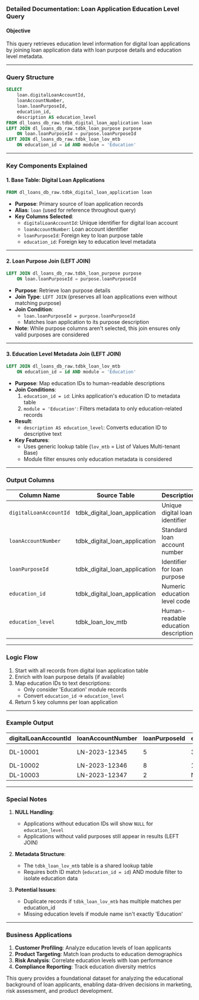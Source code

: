 ### Detailed Documentation: Loan Application Education Level Query

#### **Objective**
This query retrieves education level information for digital loan applications by joining loan application data with loan purpose details and education level metadata.

---

### **Query Structure**
```sql
SELECT
    loan.digitalLoanAccountId,
    loanAccountNumber,
    loan.loanPurposeId,
    education_id,
    description AS education_level
FROM dl_loans_db_raw.tdbk_digital_loan_application loan
LEFT JOIN dl_loans_db_raw.tdbk_loan_purpose purpose
    ON loan.loanPurposeId = purpose.loanPurposeId
LEFT JOIN dl_loans_db_raw.tdbk_loan_lov_mtb
    ON education_id = id AND module = 'Education'
```

---

### **Key Components Explained**

#### 1. **Base Table: Digital Loan Applications**
```sql
FROM dl_loans_db_raw.tdbk_digital_loan_application loan
```
- **Purpose**: Primary source of loan application records
- **Alias**: `loan` (used for reference throughout query)
- **Key Columns Selected**:
  - `digitalLoanAccountId`: Unique identifier for digital loan account
  - `loanAccountNumber`: Loan account identifier
  - `loanPurposeId`: Foreign key to loan purpose table
  - `education_id`: Foreign key to education level metadata

---

#### 2. **Loan Purpose Join (LEFT JOIN)**
```sql
LEFT JOIN dl_loans_db_raw.tdbk_loan_purpose purpose
    ON loan.loanPurposeId = purpose.loanPurposeId
```
- **Purpose**: Retrieve loan purpose details
- **Join Type**: `LEFT JOIN` (preserves all loan applications even without matching purpose)
- **Join Condition**: 
  - `loan.loanPurposeId = purpose.loanPurposeId`
  - Matches loan application to its purpose description
- **Note**: While purpose columns aren't selected, this join ensures only valid purposes are considered

---

#### 3. **Education Level Metadata Join (LEFT JOIN)**
```sql
LEFT JOIN dl_loans_db_raw.tdbk_loan_lov_mtb
    ON education_id = id AND module = 'Education'
```
- **Purpose**: Map education IDs to human-readable descriptions
- **Join Conditions**:
  1. `education_id = id`: Links application's education ID to metadata table
  2. `module = 'Education'`: Filters metadata to only education-related records
- **Result**:
  - `description AS education_level`: Converts education ID to descriptive text
- **Key Features**:
  - Uses generic lookup table (`lov_mtb` = List of Values Multi-tenant Base)
  - Module filter ensures only education metadata is considered

---

### **Output Columns**

| Column Name | Source Table | Description |
|-------------|--------------|-------------|
| `digitalLoanAccountId` | tdbk_digital_loan_application | Unique digital loan identifier |
| `loanAccountNumber` | tdbk_digital_loan_application | Standard loan account number |
| `loanPurposeId` | tdbk_digital_loan_application | Identifier for loan purpose |
| `education_id` | tdbk_digital_loan_application | Numeric education level code |
| `education_level` | tdbk_loan_lov_mtb | Human-readable education description |

---

### **Logic Flow**
1. Start with all records from digital loan application table
2. Enrich with loan purpose details (if available)
3. Map education IDs to text descriptions:
   - Only consider 'Education' module records
   - Convert `education_id` → `education_level`
4. Return 5 key columns per loan application

---

### **Example Output**

| digitalLoanAccountId | loanAccountNumber | loanPurposeId | education_id | education_level |
|----------------------|-------------------|---------------|-------------|-----------------|
| DL-10001 | LN-2023-12345 | 5 | 3 | Bachelor's Degree |
| DL-10002 | LN-2023-12346 | 8 | 1 | High School |
| DL-10003 | LN-2023-12347 | 2 | NULL | NULL |

---

### **Special Notes**
1. **NULL Handling**:
   - Applications without education IDs will show `NULL` for `education_level`
   - Applications without valid purposes still appear in results (LEFT JOIN)

2. **Metadata Structure**:
   - The `tdbk_loan_lov_mtb` table is a shared lookup table
   - Requires both ID match (`education_id = id`) AND module filter to isolate education data

3. **Potential Issues**:
   - Duplicate records if `tdbk_loan_lov_mtb` has multiple matches per education_id
   - Missing education levels if module name isn't exactly 'Education'

---

### **Business Applications**
1. **Customer Profiling**: Analyze education levels of loan applicants
2. **Product Targeting**: Match loan products to education demographics
3. **Risk Analysis**: Correlate education levels with loan performance
4. **Compliance Reporting**: Track education diversity metrics

This query provides a foundational dataset for analyzing the educational background of loan applicants, enabling data-driven decisions in marketing, risk assessment, and product development.